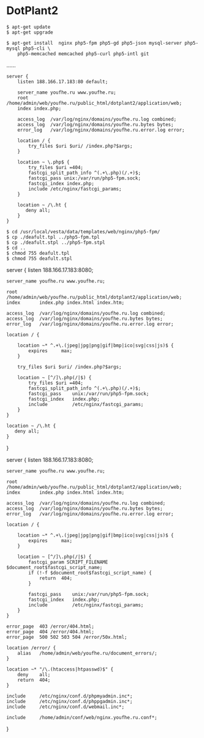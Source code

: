 

# DotPlant2

```
$ apt-get update
$ apt-get upgrade
```

```
$ apt-get install  nginx php5-fpm php5-gd php5-json mysql-server php5-mysql php5-cli \
	php5-memcached memcached php5-curl php5-intl git
```

......


```
server {
    listen 188.166.17.183:80 default;
    
    server_name youfhe.ru www.youfhe.ru;
    root /home/admin/web/youfhe.ru/public_html/dotplant2/application/web;
    index index.php;
    
    access_log  /var/log/nginx/domains/youfhe.ru.log combined;
    access_log  /var/log/nginx/domains/youfhe.ru.bytes bytes;
    error_log   /var/log/nginx/domains/youfhe.ru.error.log error;    
	
    location / {
        try_files $uri $uri/ /index.php?$args;
    }

    location ~ \.php$ {
        try_files $uri =404;
        fastcgi_split_path_info ^(.+\.php)(/.+)$;
        fastcgi_pass unix:/var/run/php5-fpm.sock;
        fastcgi_index index.php;
        include /etc/nginx/fastcgi_params;
    }

    location ~ /\.ht {
       deny all;
    }
}
```



```
$ cd /usr/local/vesta/data/templates/web/nginx/php5-fpm/
$ cp ./deafult.tpl ../php5-fpm.tpl
$ cp ./deafult.stpl ../php5-fpm.stpl
$ cd ..
$ chmod 755 deafult.tpl
$ chmod 755 deafult.stpl 
```



server {
    listen 188.166.17.183:8080;
    
    server_name youfhe.ru www.youfhe.ru;
    
    root        /home/admin/web/youfhe.ru/public_html/dotplant2/application/web;
    index       index.php index.html index.htm;
    
    access_log  /var/log/nginx/domains/youfhe.ru.log combined;
    access_log  /var/log/nginx/domains/youfhe.ru.bytes bytes;
    error_log   /var/log/nginx/domains/youfhe.ru.error.log error;

    location / {
		
        location ~* ^.+\.(jpeg|jpg|png|gif|bmp|ico|svg|css|js)$ {
            expires     max;
        }
		
		try_files $uri $uri/ /index.php?$args;
		
        location ~ [^/]\.php(/|$) {
            try_files $uri =404;			
            fastcgi_split_path_info ^(.+\.php)(/.+)$;
            fastcgi_pass    unix:/var/run/php5-fpm.sock;
            fastcgi_index   index.php;
            include         /etc/nginx/fastcgi_params;
        }
    }

    location ~ /\.ht {
       deny all;
    }
}













server {
    listen 188.166.17.183:8080;
    
    server_name youfhe.ru www.youfhe.ru;
    
    root        /home/admin/web/youfhe.ru/public_html/dotplant2/application/web;
    index       index.php index.html index.htm;
    
    access_log  /var/log/nginx/domains/youfhe.ru.log combined;
    access_log  /var/log/nginx/domains/youfhe.ru.bytes bytes;
    error_log   /var/log/nginx/domains/youfhe.ru.error.log error;

    location / {

        location ~* ^.+\.(jpeg|jpg|png|gif|bmp|ico|svg|css|js)$ {
            expires     max;
        }

        location ~ [^/]\.php(/|$) {
            fastcgi_param SCRIPT_FILENAME $document_root$fastcgi_script_name;
            if (!-f $document_root$fastcgi_script_name) {
                return  404;
            }

            fastcgi_pass    unix:/var/run/php5-fpm.sock;
            fastcgi_index   index.php;
            include         /etc/nginx/fastcgi_params;
        }
    }

    error_page  403 /error/404.html;
    error_page  404 /error/404.html;
    error_page  500 502 503 504 /error/50x.html;

    location /error/ {
        alias   /home/admin/web/youfhe.ru/document_errors/;
    }

    location ~* "/\.(htaccess|htpasswd)$" {
        deny    all;
        return  404;
    }

    include     /etc/nginx/conf.d/phpmyadmin.inc*;
    include     /etc/nginx/conf.d/phppgadmin.inc*;
    include     /etc/nginx/conf.d/webmail.inc*;

    include     /home/admin/conf/web/nginx.youfhe.ru.conf*;
}



